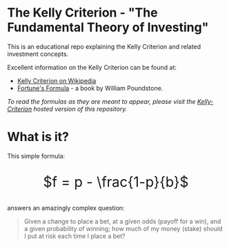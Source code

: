 # The Kelly Criterion - "The Fundamental Theory of Investing"

This is an educational repo explaining the Kelly Criterion and related
investment concepts.

Excellent information on the Kelly Criterion can be found at:

- [Kelly Criterion on Wikipedia](https://en.wikipedia.org/wiki/Kelly_criterion)
- [Fortune's Formula](https://archive.org/details/fortunesformulau00poun/page/n3/mode/2up) - a book by William Poundstone.

*To read the formulas as they are meant to appear, please visit the
[Kelly-Criterion](http://mckoss.com/kelly-criterion/) hosted version
of this repository.*

# What is it?

This simple formula:

<div style="text-align: center; font-size: 2rem;">

$f = p - \frac{1-p}{b}$

</div>

answers an amazingly complex question:

> Given a change to place a bet, at a given odds (payoff for a win), and a given
> probability of winning; how much of my money (stake) should I put at risk
> each time I place a bet?

<script defer>
MathJax = {
  tex: {
    inlineMath: [['$', '$'], ['\\(', '\\)']]
  }
};
</script>

<script id="MathJax-script" defer
  src="https://cdn.jsdelivr.net/npm/mathjax@3/es5/tex-chtml.js">
</script>
